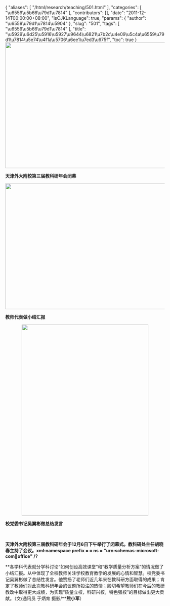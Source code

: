 {
    "aliases": [
        "/html/research/teaching/501.html"
    ],
    "categories": [
        "\u6559\u5b66\u79d1\u7814"
    ],
    "contributors": [],
    "date": "2011-12-14T00:00:00+08:00",
    "isCJKLanguage": true,
    "params": {
        "author": "\u6559\u79d1\u7814\u5904"
    },
    "slug": "501",
    "tags": [
        "\u6559\u5b66\u79d1\u7814"
    ],
    "title": "\u5929\u6d25\u5916\u5927\u9644\u6821\u7b2c\u4e09\u5c4a\u6559\u79d1\u7814\u5e74\u4f1a\u5706\u6ee1\u7ed3\u675f",
    "toc": true
}
**<img
    src="https://cdn.tfls.online/mirror/full/70fa8f484d10a04f5f18bac2660a321f045c5dd4.jpg"
    style="display:block;margin-left:auto;margin-right:auto;"
    decoding="async"
    fetchpriority="auto"
    loading="lazy"
    height="397"
    width="600"
/>**

**天津外大附校第三届教科研年会闭幕**

**<img
    src="https://cdn.tfls.online/mirror/full/ea83f89609f8e2d22d35a6ed44baac311aa0390c.jpg"
    style="display:block;margin-left:auto;margin-right:auto;"
    decoding="async"
    fetchpriority="auto"
    loading="lazy"
    height="397"
    width="600"
/>**

**教师代表做小结汇报**

**<img
    src="https://cdn.tfls.online/mirror/full/5dfa2503c05e4e97b5baed993f4b0973024bd223.jpg"
    style="display:block;margin-left:auto;margin-right:auto;"
    decoding="async"
    fetchpriority="auto"
    loading="lazy"
    height="604"
    width="400"
/>**

**校党委书记吴翼彬做总结发言**

 

**天津外大附校第三届教科研年会于12月6日下午举行了闭幕式。教科研处主任胡晓春主持了会议。xml:namespace prefix = o ns = "urn:schemas-microsoft-com:office:office" /?**

**各学科代表就分学科讨论“如何创设高效课堂”和“教学质量分析方案”的情况做了小结汇报。从中体现了全校教师关注学校教育教学的发展的心情和智慧。校党委书记吴翼彬做了总结性发言。他赞扬了老师们近几年来在教科研方面取得的成果；肯定了教师们对此次教科研年会的议题所投注的热情；殷切希望教师们在今后的教研教改中取得更大成绩，为实现“质量立校，科研兴校，特色强校”的目标做出更大贡献。（文/通讯员 于炳育 摄影/****熊小军**）

